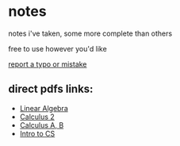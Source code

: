 # notes

notes i've taken, some more complete than others

free to use however you'd like

[report a typo or mistake](https://github.com/louismeunier/notes/issues/new?assignees=&labels=&template=typo-report.md&title=Typo+in+%5BFILE_NAME%5D)

## direct pdfs links:

- [Linear Algebra](http://notes.louismeunier.net/Linear%20Algebra/linearalgebra.pdf)
- [Calculus 2](http://notes.louismeunier.net/Calculus%202/calculus2.pdf)
- [Calculus A, B](http://notes.louismeunier.net/Calculus%20A%2C%20B/calculus.pdf)
- [Intro to CS](http://notes.louismeunier.net/Intro%20to%20CS/introtocs.pdf)
